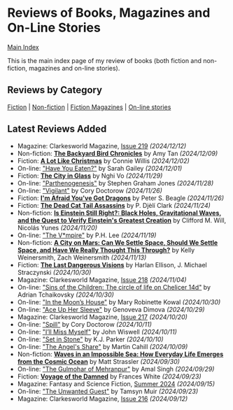 # Reviews of Books, Magazines and On-Line Stories

[Main Index](../README.md)

This is the main index page of my review of books (both fiction and non-fiction, magazines and on-line stories).

## Reviews by Category

[Fiction](fiction/README.md) | [Non-fiction](nonfiction/README.md) | [Fiction Magazines](magazines/README.md) | [On-line stories](online/README.md)

## Latest Reviews Added

- Magazine: Clarkesworld Magazine, [Issue 219](magazines/Clarkesworld/20241212-Clarkesworld219.md) *(2024/12/12)*
- Non-fiction: [**The Backyard Bird Chronicles**](nonfiction/2024/20241209-BackyardBirdChronicles.md) by Amy Tan *(2024/12/09)*
- Fiction: [**A Lot Like Christmas**](fiction/2024/20241202-LotLikeChristmas.md) by Connie Willis *(2024/12/02)*
- On-line: ["Have You Eaten?"](online/2024/20241201-HaveYouEaten.md) by Sarah Gailey *(2024/12/01)*
- Fiction: [**The City in Glass**](fiction/2024/20241129-CityInGlass.md) by Nghi Vo *(2024/11/29)*
- On-line: ["Parthenogenesis"](online/2024/20241128-Parthenogenesis.md) by Stephen Graham Jones *(2024/11/28)*
- On-line: ["Vigilant"](online/2024/20241126-Vigilant.md) by Cory Doctorow *(2024/11/26)*
- Fiction: [**I'm Afraid You've Got Dragons**](fiction/2024/20241126-YouGotDragons.md) by Peter S. Beagle *(2024/11/26)*
- Fiction: [**The Dead Cat Tail Assassins**](fiction/2024/20241124-DeadCatTailAssassins.md) by P. Djèlí Clark *(2024/11/24)*
- Non-fiction: [**Is Einstein Still Right?: Black Holes, Gravitational Waves, and the Quest to Verify Einstein's Greatest Creation**](nonfiction/2024/20241120-EinsteinStillRight.md) by Clifford M. Will, Nicolás Yunes *(2024/11/20)*
- On-line: ["The V\*mpire"](online/2024/20241119-Vmpire.md) by P.H. Lee *(2024/11/19)*
- Non-fiction: [**A City on Mars: Can We Settle Space, Should We Settle Space, and Have We Really Thought This Through?**](nonfiction/2024/20241113-CityOnMars.md) by Kelly Weinersmith, Zach Weinersmith *(2024/11/13)*
- Fiction: [**The Last Dangerous Visions**](fiction/2024/20241030-LastDangerousVisions.md) by Harlan Ellison, J. Michael Straczynski *(2024/10/30)*
- Magazine: Clarkesworld Magazine, [Issue 218](magazines/Clarkesworld/20241104-Clarkesworld218.md) *(2024/11/04)*
- On-line: ["Sins of the Children: The circle of life on Chelicer 14d"](online/2024/20241030-SinsChildren.md) by Adrian Tchaikovsky *(2024/10/30)*
- On-line: ["In the Moon’s House"](online/2024/20241030-InMoonHouse.md) by Mary Robinette Kowal *(2024/10/30)*
- On-line: ["Ace Up Her Sleeve"](online/2024/20241029-AceUpHerSleeve.md) by Genoveva Dimova *(2024/10/29)*
- Magazine: Clarkesworld Magazine, [Issue 217](magazines/Clarkesworld/20241020-Clarkesworld217.md) *(2024/10/20)*
- On-line: ["Spill"](online/2024/20241011-Spill.md) by Cory Doctorow *(2024/10/11)*
- On-line: ["I’ll Miss Myself"](online/2024/20241011-IMissMyself.md) by John Wiswell *(2024/10/11)*
- On-line: ["Set in Stone"](online/2024/20241010-SetStone.md) by K.J. Parker *(2024/10/10)*
- On-line: ["The Angel's Share"](online/2024/20241009-AngelShare.md) by Martin Cahill *(2024/10/09)*
- Non-fiction: [**Waves in an Impossible Sea: How Everyday Life Emerges from the Cosmic Ocean**](nonfiction/2024/20240930-WavesImpossibleSea.md) by Matt Strassler *(2024/09/30)*
- On-line: ["The Gulmohar of Mehranpur"](online/2024/20240929-GulmoharMehranpur.md) by Amal Singh *(2024/09/29)*
- Fiction: [**Voyage of the Damned**](fiction/2024/20240923-VoyagedDamned.md) by Frances White *(2024/09/23)*
- Magazine: Fantasy and Science Fiction, [Summer 2024](magazines/FantasyAndScienceFiction/20240915-FSF202402.md) *(2024/09/15)*
- On-line: ["The Unwanted Guest"](online/2024/20240923-UnwantedGuest.md) by Tamsyn Muir *(2024/09/23)*
- Magazine: Clarkesworld Magazine, [Issue 216](magazines/Clarkesworld/20240912-Clarkesworld216.md) *(2024/09/12)*
